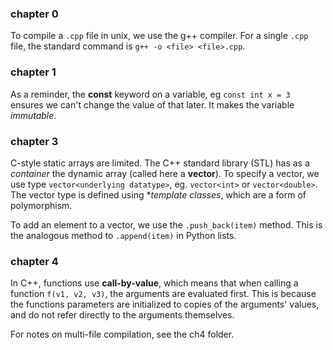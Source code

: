 ### chapter 0

To compile a `.cpp` file in unix, we use the g++ compiler. For a single `.cpp` file, the standard command is `g++ -o <file> <file>.cpp`.

### chapter 1

As a reminder, the **const** keyword on a variable, eg `const int x = 3` ensures we can't change the value of that later. It makes the variable *immutable*.

### chapter 3

C-style static arrays are limited. The C++ standard library (STL) has as a *container* the dynamic array (called here a **vector**). To specify a vector, we use type `vector<underlying datatype>`, eg. `vector<int>` or `vector<double>`. The vector type is defined using **template classes*, which are a form of polymorphism.

To add an element to a vector, we use the `.push_back(item)` method. This is the analogous method to `.append(item)` in Python lists.

### chapter 4

In C++, functions use **call-by-value**, which means that when calling a function `f(v1, v2, v3)`, the arguments are evaluated first. This is because the functions parameters are initialized to copies of the arguments' values, and do not refer directly to the arguments themselves.

For notes on multi-file compilation, see the ch4 folder.